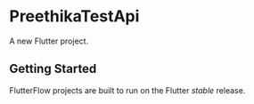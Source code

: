 # PreethikaTestApi

A new Flutter project.

## Getting Started

FlutterFlow projects are built to run on the Flutter _stable_ release.
